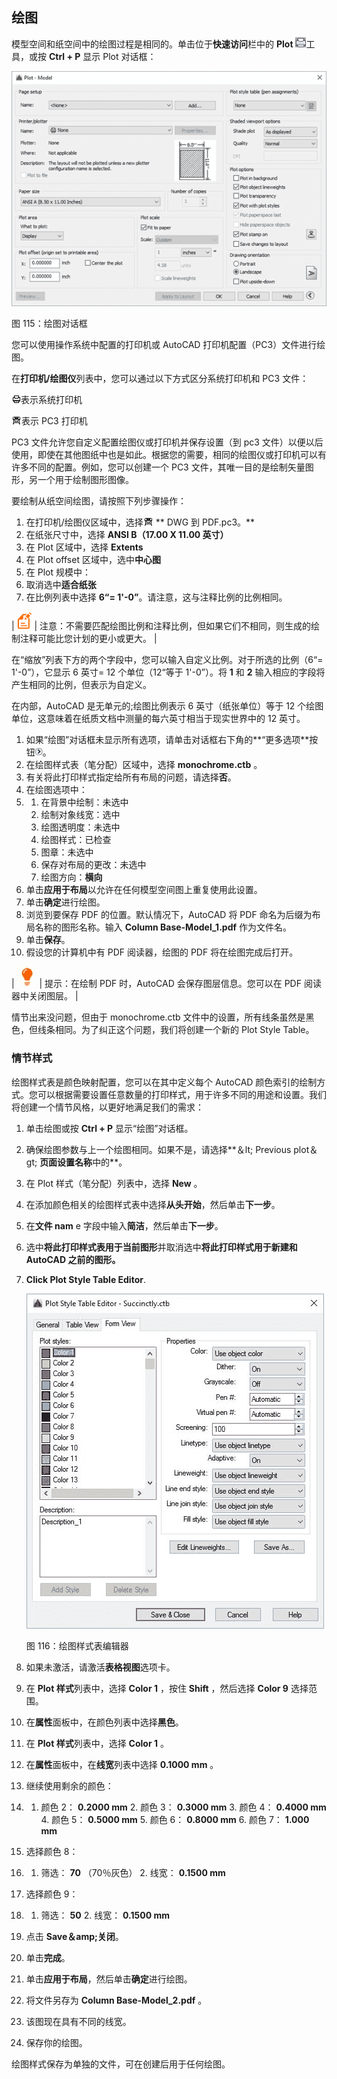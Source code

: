 ## 绘图

模型空间和纸空间中的绘图过程是相同的。单击位于**快速访问**栏中的 **Plot** ![](img/00175.jpeg)工具，或按 **Ctrl + P** 显示 Plot 对话框：

![](img/00176.jpeg)

图 115：绘图对话框

您可以使用操作系统中配置的打印机或 AutoCAD 打印机配置（PC3）文件进行绘图。

在**打印机/绘图仪**列表中，您可以通过以下方式区分系统打印机和 PC3 文件：

![](img/00177.jpeg)表示系统打印机

![](img/00178.jpeg)表示 PC3 打印机

PC3 文件允许您自定义配置绘图仪或打印机并保存设置（到 pc3 文件）以便以后使用，即使在其他图纸中也是如此。根据您的需要，相同的绘图仪或打印机可以有许多不同的配置。例如，您可以创建一个 PC3 文件，其唯一目的是绘制矢量图形，另一个用于绘制图形图像。

要绘制从纸空间绘图，请按照下列步骤操作：

1.  在打印机/绘图仪区域中，选择![](img/00178.jpeg) ** DWG 到 PDF.pc3。**
2.  在纸张尺寸中，选择 **ANSI B（17.00 X 11.00 英寸）**
3.  在 Plot 区域中，选择 **Extents**
4.  在 Plot offset 区域中，选中**中心图**
5.  在 Plot 规模中：
6.  取消选中**适合纸张**
7.  在比例列表中选择 **6“= 1'-0”**。请注意，这与注释比例的比例相同。

| ![](img/00024.gif) | 注意：不需要匹配绘图比例和注释比例，但如果它们不相同，则生成的绘制注释可能比您计划的更小或更大。 |

在“缩放”列表下方的两个字段中，您可以输入自定义比例。对于所选的比例（6“= 1'-0”），它显示 6 英寸= 12 个单位（12“等于 1'-0”）。将 **1** 和 **2** 输入相应的字段将产生相同的比例，但表示为自定义。

在内部，AutoCAD 是无单元的;绘图比例表示 6 英寸（纸张单位）等于 12 个绘图单位，这意味着在纸质文档中测量的每六英寸相当于现实世界中的 12 英寸。

1.  如果“绘图”对话框未显示所有选项，请单击对话框右下角的**“更多选项**按钮![](img/00179.gif)。
2.  在绘图样式表（笔分配）区域中，选择 **monochrome.ctb** 。
3.  有关将此打印样式指定给所有布局的问题，请选择**否**。
4.  在绘图选项中：
5.  1.  在背景中绘制：未选中
    2.  绘制对象线宽：选中
    3.  绘图透明度：未选中
    4.  绘图样式：已检查
    5.  图章：未选中
    6.  保存对布局的更改：未选中
    7.  绘图方向：**横向**
6.  单击**应用于布局**以允许在任何模型空间图上重复使用此设置。
7.  单击**确定**进行绘图。
8.  浏览到要保存 PDF 的位置。默认情况下，AutoCAD 将 PDF 命名为后缀为布局名称的图形名称。输入 **Column Base-Model_1.pdf** 作为文件名。
9.  单击**保存**。
10.  假设您的计算机中有 PDF 阅读器，绘图的 PDF 将在绘图完成后打开。

| ![](img/00033.jpeg) | 提示：在绘制 PDF 时，AutoCAD 会保存图层信息。您可以在 PDF 阅读器中关闭图层。 |

情节出来没问题，但由于 monochrome.ctb 文件中的设置，所有线条虽然是黑色，但线条相同。为了纠正这个问题，我们将创建一个新的 Plot Style Table。

### 情节样式

绘图样式表是颜色映射配置，您可以在其中定义每个 AutoCAD 颜色索引的绘制方式。您可以根据需要设置任意数量的打印样式，用于许多不同的用途和设置。我们将创建一个情节风格，以更好地满足我们的需求：

1.  单击绘图或按 **Ctrl + P** 显示“绘图”对话框。
2.  确保绘图参数与上一个绘图相同。如果不是，请选择**＆lt; Previous plot＆gt; **页面设置名称**中的**。
3.  在 Plot 样式（笔分配）列表中，选择 **New** 。
4.  在添加颜色相关的绘图样式表中选择**从头开始**，然后单击**下一步**。
5.  在**文件 nam** e 字段中输入**简洁**，然后单击**下一步**。
6.  选中**将此打印样式表用于当前图形**并取消选中**将此打印样式用于新建和 AutoCAD 之前的图形。**
7.  **Click Plot Style Table Editor**.

    ![](img/00180.jpeg)

    图 116：绘图样式表编辑器

8.  如果未激活，请激活**表格视图**选项卡。
9.  在 **Plot 样式**列表中，选择 **Color 1** ，按住 **Shift** ，然后选择 **Color 9** 选择范围。
10.  在**属性**面板中，在颜色列表中选择**黑色**。
11.  在 **Plot 样式**列表中，选择 **Color 1** 。
12.  在**属性**面板中，在**线宽**列表中选择 **0.1000 mm** 。
13.  继续使用剩余的颜色：
14.  1.  颜色 2： **0.2000 mm**
    2.  颜色 3： **0.3000 mm**
    3.  颜色 4： **0.4000 mm**
    4.  颜色 5： **0.5000 mm**
    5.  颜色 6： **0.8000 mm**
    6.  颜色 7： **1.000 mm**
15.  选择颜色 8：
16.  1.  筛选： **70** （70％灰色）
    2.  线宽： **0.1500 mm**
17.  选择颜色 9：
18.  1.  筛选： **50**
    2.  线宽： **0.1500 mm**
19.  点击 **Save＆amp;关闭**。
20.  单击**完成**。
21.  单击**应用于布局**，然后单击**确定**进行绘图。
22.  将文件另存为 **Column Base-Model_2.pdf** 。
23.  该图现在具有不同的线宽。
24.  保存你的绘图。

绘图样式保存为单独的文件，可在创建后用于任何绘图。